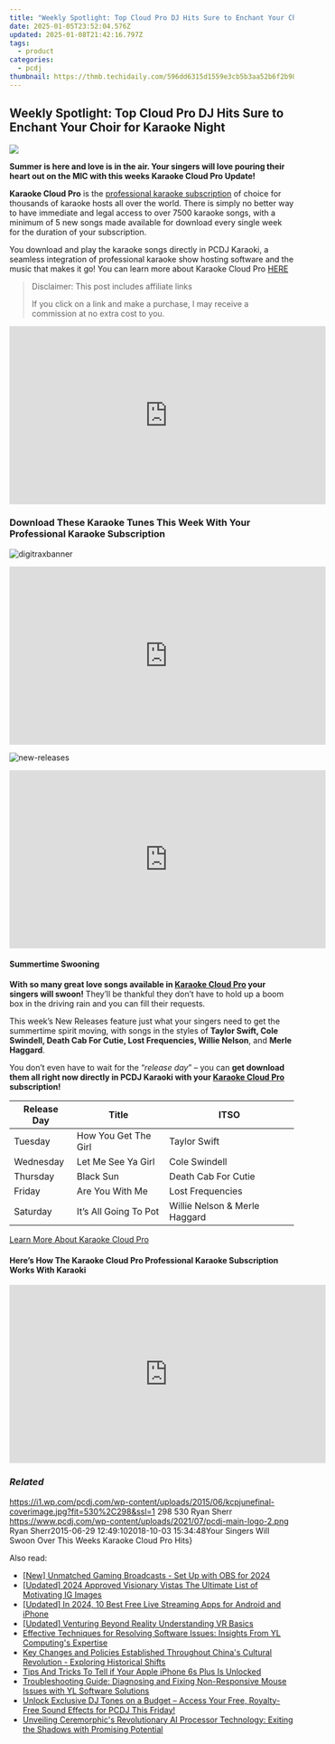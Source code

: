 ```yaml
---
title: "Weekly Spotlight: Top Cloud Pro DJ Hits Sure to Enchant Your Choir for Karaoke Night"
date: 2025-01-05T23:52:04.576Z
updated: 2025-01-08T21:42:16.797Z
tags:
  - product
categories:
  - pcdj
thumbnail: https://thmb.techidaily.com/596dd6315d1559e3cb5b3aa52b6f2b9825ab34a39bbf16416336b018124bf2bc.jpg
---
```


## Weekly Spotlight: Top Cloud Pro DJ Hits Sure to Enchant Your Choir for Karaoke Night

[![](https://i1.wp.com/pcdj.com/wp-content/uploads/2015/06/kcpjunefinal-coverimage.jpg?resize=530%2C298&ssl=1)](https://i1.wp.com/pcdj.com/wp-content/uploads/2015/06/kcpjunefinal-coverimage.jpg?fit=530%2C298&ssl=1 "kcpjunefinal-coverimage")

**Summer is here and love is in the air. Your singers will love pouring their heart out on the MIC with this weeks Karaoke Cloud Pro Update!**

**Karaoke Cloud Pro** is the [professional karaoke subscription](https://tools.techidaily.com/pcdj/products/) of choice for thousands of karaoke hosts all over the world. There is simply no better way to have immediate and legal access to over 7500 karaoke songs, with a minimum of 5 new songs made available for download every single week for the duration of your subscription.

You download and play the karaoke songs directly in PCDJ Karaoki, a seamless integration of professional karaoke show hosting software and the music that makes it go! You can learn more about Karaoke Cloud Pro [HERE](https://tools.techidaily.com/pcdj/products/)

>  Disclaimer: This post includes affiliate links
>
>  If you click on a link and make a purchase, I may receive a commission at no extra cost to you.
>

<!-- affiliate ads begin -->
<iframe width="560" height="315" src="https://www.youtube.com/embed/nlwr9LjJ-ng?si=I6UNAtfBkY2FTceu" title="YouTube video player" frameborder="0" allow="accelerometer; autoplay; clipboard-write; encrypted-media; gyroscope; picture-in-picture; web-share" referrerpolicy="strict-origin-when-cross-origin" allowfullscreen></iframe>
<!-- affiliate ads end -->

### Download These Karaoke Tunes This Week With Your Professional Karaoke Subscription

![](https://i0.wp.com/pcdj.com/wp-content/uploads/2015/06/digitraxbanner.jpg?fit=960%2C160&ssl=1 "digitraxbanner")

<!-- affiliate ads begin -->
<iframe width="560" height="315" src="https://www.youtube.com/embed/gOyLy8DeizY?si=GkAmK0hChZw6_2tW" title="YouTube video player" frameborder="0" allow="accelerometer; autoplay; clipboard-write; encrypted-media; gyroscope; picture-in-picture; web-share" referrerpolicy="strict-origin-when-cross-origin" allowfullscreen></iframe>
<!-- affiliate ads end -->

![](https://i1.wp.com/pcdj.com/wp-content/uploads/2015/06/new-releases.png?fit=200%2C300&ssl=1 "new-releases")

<!-- affiliate ads begin -->
<iframe width="560" height="315" src="https://www.youtube.com/embed/fJlICvacgJY?si=jNeijBVj7ia4ammA" title="YouTube video player" frameborder="0" allow="accelerometer; autoplay; clipboard-write; encrypted-media; gyroscope; picture-in-picture; web-share" referrerpolicy="strict-origin-when-cross-origin" allowfullscreen></iframe>
<!-- affiliate ads end -->

#### Summertime Swooning

**With so many great love songs available in [Karaoke Cloud Pro](https://tools.techidaily.com/pcdj/products/) your singers will swoon!** They’ll be thankful they don’t have to hold up a boom box in the driving rain and you can fill their requests.

This week’s New Releases feature just what your singers need to get the summertime spirit moving, with songs in the styles of **Taylor Swift, Cole Swindell, Death Cab For Cutie, Lost Frequencies, Willie Nelson**, and **Merle Haggard**.

You don’t even have to wait for the “_release day_” – you can **get download them all right now directly in PCDJ Karaoki with your [Karaoke Cloud Pro](https://tools.techidaily.com/pcdj/products/) subscription!**

| **Release Day** | **Title**             | **ITSO**                      |
| --------------- | --------------------- | ----------------------------- |
| Tuesday         | How You Get The Girl  | Taylor Swift                  |
| Wednesday       | Let Me See Ya Girl    | Cole Swindell                 |
| Thursday        | Black Sun             | Death Cab For Cutie           |
| Friday          | Are You With Me       | Lost Frequencies              |
| Saturday        | It’s All Going To Pot | Willie Nelson & Merle Haggard |

[Learn More About Karaoke Cloud Pro](https://tools.techidaily.com/pcdj/products/)

#### Here’s How The Karaoke Cloud Pro Professional Karaoke Subscription Works With Karaoki

<!-- affiliate ads begin -->
<iframe width="560" height="315" src="https://www.youtube.com/embed/epKTCSREjhI?si=Ez_hObK1FZrmEE7f" title="YouTube video player" frameborder="0" allow="accelerometer; autoplay; clipboard-write; encrypted-media; gyroscope; picture-in-picture; web-share" referrerpolicy="strict-origin-when-cross-origin" allowfullscreen></iframe>
<!-- affiliate ads end -->

### _Related_

https://i1.wp.com/pcdj.com/wp-content/uploads/2015/06/kcpjunefinal-coverimage.jpg?fit=530%2C298&ssl=1 298 530 Ryan Sherr https://www.pcdj.com/wp-content/uploads/2021/07/pcdj-main-logo-2.png Ryan Sherr2015-06-29 12:49:102018-10-03 15:34:48Your Singers Will Swoon Over This Weeks Karaoke Cloud Pro Hits}

<ins class="adsbygoogle"
     style="display:block"
     data-ad-format="autorelaxed"
     data-ad-client="ca-pub-7571918770474297"
     data-ad-slot="1223367746"></ins>

<ins class="adsbygoogle"
     style="display:block"
     data-ad-client="ca-pub-7571918770474297"
     data-ad-slot="8358498916"
     data-ad-format="auto"
     data-full-width-responsive="true"></ins>

<span class="atpl-alsoreadstyle">Also read:</span>
<div><ul>
<li><a href="https://video-capture.techidaily.com/new-unmatched-gaming-broadcasts-set-up-with-obs-for-2024/"><u>[New] Unmatched Gaming Broadcasts - Set Up with OBS for 2024</u></a></li>
<li><a href="https://instagram-clips.techidaily.com/updated-2024-approved-visionary-vistas-the-ultimate-list-of-motivating-ig-images/"><u>[Updated] 2024 Approved Visionary Vistas The Ultimate List of Motivating IG Images</u></a></li>
<li><a href="https://fox-http.techidaily.com/updated-in-2024-10-best-free-live-streaming-apps-for-android-and-iphone/"><u>[Updated] In 2024, 10 Best Free Live Streaming Apps for Android and iPhone</u></a></li>
<li><a href="https://fox-friendly.techidaily.com/updated-venturing-beyond-reality-understanding-vr-basics/"><u>[Updated] Venturing Beyond Reality Understanding VR Basics</u></a></li>
<li><a href="https://win-exclusive.techidaily.com/effective-techniques-for-resolving-software-issues-insights-from-yl-computings-expertise/"><u>Effective Techniques for Resolving Software Issues: Insights From YL Computing's Expertise</u></a></li>
<li><a href="https://win-exclusive.techidaily.com/key-changes-and-policies-established-throughout-chinas-cultural-revolution-exploring-historical-shifts/"><u>Key Changes and Policies Established Throughout China's Cultural Revolution - Exploring Historical Shifts</u></a></li>
<li><a href="https://sim-unlock.techidaily.com/tips-and-tricks-to-tell-if-your-apple-iphone-6s-plus-is-unlocked-by-drfone-ios/"><u>Tips And Tricks To Tell if Your Apple iPhone 6s Plus Is Unlocked</u></a></li>
<li><a href="https://win-exclusive.techidaily.com/troubleshooting-guide-diagnosing-and-fixing-non-responsive-mouse-issues-with-yl-software-solutions/"><u>Troubleshooting Guide: Diagnosing and Fixing Non-Responsive Mouse Issues with YL Software Solutions</u></a></li>
<li><a href="https://win-exclusive.techidaily.com/unlock-exclusive-dj-tones-on-a-budget-access-your-free-royalty-free-sound-effects-for-pcdj-this-friday/"><u>Unlock Exclusive DJ Tones on a Budget – Access Your Free, Royalty-Free Sound Effects for PCDJ This Friday!</u></a></li>
<li><a href="https://some-tips.techidaily.com/unveiling-ceremorphics-revolutionary-ai-processor-technology-exiting-the-shadows-with-promising-potential/"><u>Unveiling Ceremorphic's Revolutionary AI Processor Technology: Exiting the Shadows with Promising Potential</u></a></li>
</ul></div>

